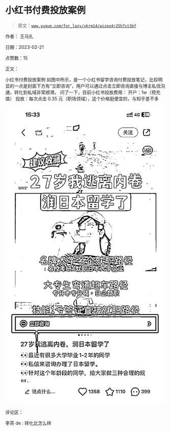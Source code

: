 # 小红书付费投放案例

> 原文：[`www.yuque.com/for_lazy/xkrm14/wizoo4r25h7st3bf`](https://www.yuque.com/for_lazy/xkrm14/wizoo4r25h7st3bf)

作者： 王马扎

日期：2023-02-21

点赞数：15

正文：

小红书付费投放案例 如图中所示，是一个小红书留学咨询付费投放笔记，比较明显的一点是封面下方有“立即咨询”，用户可以通过点击立即咨询直接与博主私信沟通，转化到私域非常顺滑。 问了一下，目前小红书投放费用： 开户：1w（预充值） 投放：每次点击 0.35 元（职场领域），这个价格挺便宜的，与知乎差不多

![](img/3500fb041c486af586204abdf3943c42.png)  

评论区：

李茶 de : 转化比怎么样

